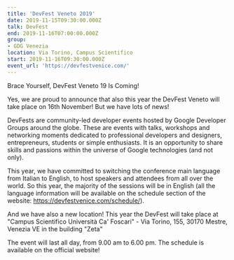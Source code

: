 ```yaml
---
title: 'DevFest Veneto 2019'
date: 2019-11-15T09:30:00.000Z
talk: DevFest
end: 2019-11-16T07:00:00.000Z
group:
- GDG Venezia
location: Via Torino, Campus Scientifico
start: 2019-11-16T09:30:00.000Z
event_url: 'https://devfestvenice.com/'
---
```


Brace Yourself, DevFest Veneto 19 Is Coming!

Yes, we are proud to announce that also this year the DevFest Veneto will take place on 16th November! But we have lots of news!

DevFests are community-led developer events hosted by Google Developer Groups around the globe. These are events with talks, workshops and networking moments dedicated to professional developers and designers, entrepreneurs, students or simple enthusiasts. It is an opportunity to share skills and passions within the universe of Google technologies (and not only).

This year, we have committed to switching the conference main language from Italian to English, to host speakers and attendees from all over the world. So this year, the majority of the sessions will be in English (all the language information will be available on the schedule section of the website: https://devfestvenice.com/schedule/).

And we have also a new location! This year the DevFest will take place at "Campus Scientifico Università Ca' Foscari" - Via Torino, 155, 30170 Mestre, Venezia VE in the building "Zeta"

The event will last all day, from 9.00 am to 6.00 pm. The schedule is available on the official website!
